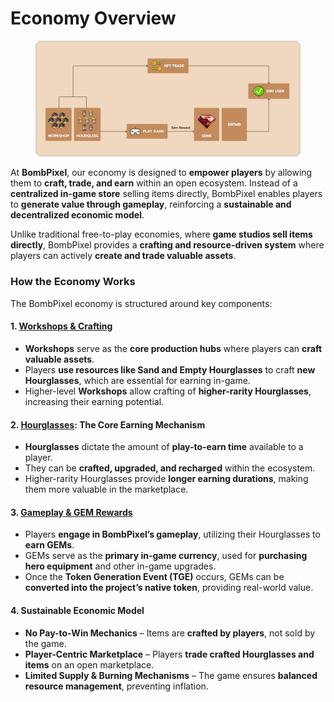 # Economy Overview

<figure><img src="../.gitbook/assets/our vision 2v.png" alt=""><figcaption></figcaption></figure>

At **BombPixel**, our economy is designed to **empower players** by allowing them to **craft, trade, and earn** within an open ecosystem. Instead of a **centralized in-game store** selling items directly, BombPixel enables players to **generate value through gameplay**, reinforcing a **sustainable and decentralized economic model**.

Unlike traditional free-to-play economies, where **game studios sell items directly**, BombPixel provides a **crafting and resource-driven system** where players can actively **create and trade valuable assets**.

### **How the Economy Works**

The BombPixel economy is structured around key components:

#### **1.** [**Workshops & Crafting**](economy-components/workshops.md)

* **Workshops** serve as the **core production hubs** where players can **craft valuable assets**.
* Players **use resources like Sand and Empty Hourglasses** to craft **new Hourglasses**, which are essential for earning in-game.
* Higher-level **Workshops** allow crafting of **higher-rarity Hourglasses**, increasing their earning potential.

#### **2.** [**Hourglasses**](economy-components/hourglass/)**: The Core Earning Mechanism**

* **Hourglasses** dictate the amount of **play-to-earn time** available to a player.
* They can be **crafted, upgraded, and recharged** within the ecosystem.
* Higher-rarity Hourglasses provide **longer earning durations**, making them more valuable in the marketplace.

#### **3.** [**Gameplay & GEM Rewards**](economy-components/gem/)

* Players **engage in BombPixel’s gameplay**, utilizing their Hourglasses to **earn GEMs**.
* GEMs serve as the **primary in-game currency**, used for **purchasing hero equipment** and other in-game upgrades.
* Once the **Token Generation Event (TGE)** occurs, GEMs can be **converted into the project’s native token**, providing real-world value.

#### **4. Sustainable Economic Model**

* **No Pay-to-Win Mechanics** – Items are **crafted by players**, not sold by the game.
* **Player-Centric Marketplace** – Players **trade crafted Hourglasses and items** on an open marketplace.
* **Limited Supply & Burning Mechanisms** – The game ensures **balanced resource management**, preventing inflation.
